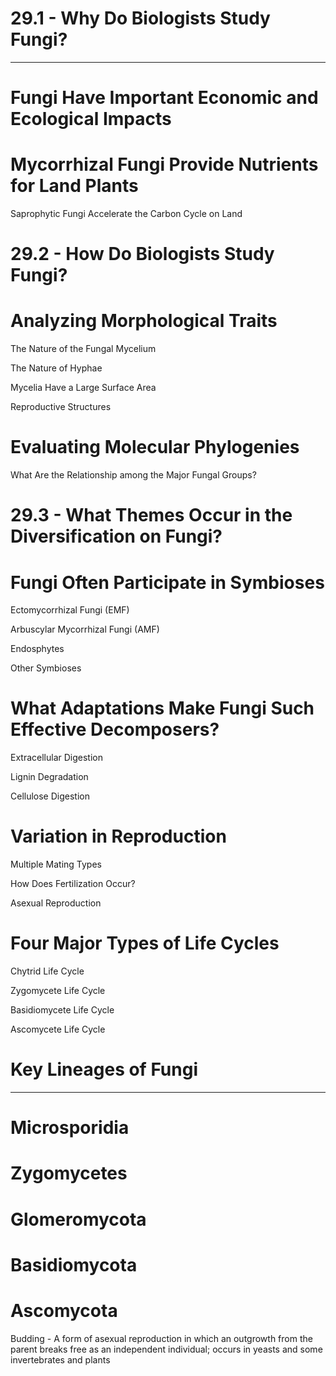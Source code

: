 
# 29.1 - Why Do Biologists Study Fungi?

---

# Fungi Have Important Economic and Ecological Impacts

# Mycorrhizal Fungi Provide Nutrients for Land Plants

Saprophytic Fungi Accelerate the Carbon Cycle on Land

# 29.2 - How Do Biologists Study Fungi?

# Analyzing Morphological Traits

The Nature of the Fungal Mycelium

The Nature of Hyphae

Mycelia Have a Large Surface Area

Reproductive Structures

# Evaluating Molecular Phylogenies

What Are the Relationship among the Major Fungal Groups?

# 29.3 - What Themes Occur in the Diversification on Fungi?

# Fungi Often Participate in Symbioses

Ectomycorrhizal Fungi (EMF)

Arbuscylar Mycorrhizal Fungi (AMF)

Endosphytes

Other Symbioses

# What Adaptations Make Fungi Such Effective Decomposers?

Extracellular Digestion

Lignin Degradation

Cellulose Digestion

# Variation in Reproduction

Multiple Mating Types

How Does Fertilization Occur?

Asexual Reproduction

# Four Major Types of Life Cycles

Chytrid Life Cycle

Zygomycete Life Cycle

Basidiomycete Life Cycle

Ascomycete Life Cycle

# Key Lineages of Fungi

---

# Microsporidia

# Zygomycetes

# Glomeromycota

# Basidiomycota

# Ascomycota

Budding - A form of asexual reproduction in which an outgrowth from the parent breaks free as an independent individual; occurs in yeasts and some invertebrates and plants